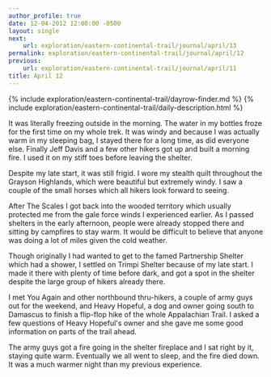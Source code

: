 ```yaml
---
author_profile: true
date: 12-04-2012 12:00:00 -0500
layout: single
next:
    url: exploration/eastern-continental-trail/journal/april/13
permalink: exploration/eastern-continental-trail/journal/april/12
previous:
    url: exploration/eastern-continental-trail/journal/april/11
title: April 12
---
```

{% include exploration/eastern-continental-trail/dayrow-finder.md %}
{% include exploration/eastern-continental-trail/daily-description.html %}

It was literally freezing outside in the morning. The water in my bottles froze for the first time on my whole trek. It was windy and because I was actually warm in my sleeping bag, I stayed there for a long time, as did everyone else. Finally Jeff Davis and a few other hikers got up and built a morning fire. I used it on my stiff toes before leaving the shelter.

Despite my late start, it was still frigid. I wore my stealth quilt throughout the Grayson Highlands, which were beautiful but extremely windy. I saw a couple of the small horses which all hikers look forward to seeing.

After The Scales I got back into the wooded territory which usually protected me from the gale force winds I experienced earlier. As I passed shelters in the early afternoon, people were already stopped there and sitting by campfires to stay warm. It would be difficult to believe that anyone was doing a lot of miles given the cold weather.

Though originally I had wanted to get to the famed Partnership Shelter which had a shower, I settled on Trimpi Shelter because of my late start. I made it there with plenty of time before dark, and got a spot in the shelter despite the large group of hikers already there.

I met You Again and other northbound thru-hikers, a couple of army guys out for the weekend, and Heavy Hopeful, a dog and owner going south to Damascus to finish a flip-flop hike of the whole Appalachian Trail. I asked a few questions of Heavy Hopeful's owner and she gave me some good information on parts of the trail ahead.

The army guys got a fire going in the shelter fireplace and I sat right by it, staying quite warm. Eventually we all went to sleep, and the fire died down. It was a much warmer night than my previous experience.